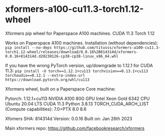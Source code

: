 # xformers-a100-cu11.3-torch1.12-wheel
Xformers pip wheel for Paperspace A100 machines. CUDA 11.3 Torch 1.12

Works on Paperspace A100 machines.
Installation (without dependencies):
`pip install --no-deps https://github.com/titusss/xformers-a100-cu11.3-torch1.12-wheel/releases/download/0.0.16%2B814314d/xformers-0.0.16+814314d.d20230126-cp38-cp38-linux_x86_64.whl`

If you have the wrong PyTorch version, up/downgrade to 1.12.1 for CUDA 11.3:
`pip install -U torch==1.12.1+cu113 torchvision==0.13.1+cu113 torchaudio==0.12.1 --extra-index-url https://download.pytorch.org/whl/cu113`


Xformers wheel, built on a Paperspace Core machine: 

Pytorch: 1.12.1+cu113
NVIDIA A100 80G GPU
Intel Xeon Gold 6342 CPU
Ubuntu 20.04 LTS
CUDA 11.3
Python 3.8.13
TORCH_CUDA_ARCH_LIST (Compute capabilities): 7.0+PTX 8.0 8.6


Xfomers SHA: 814314d
Version: 0.0.16
Built on: Jan 26th 2023

Main xformers repo: https://github.com/facebookresearch/xformers
